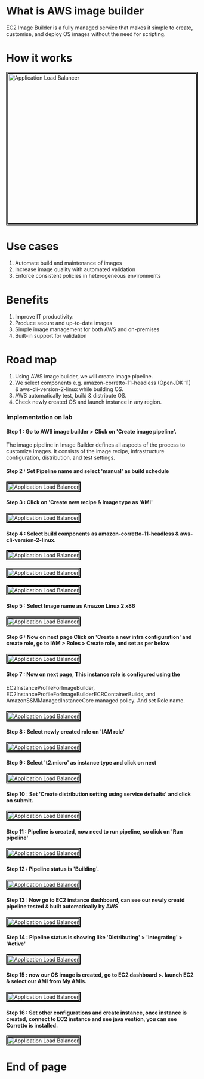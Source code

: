 # What is AWS image builder
EC2 Image Builder is a fully managed service that makes it simple to create, customise, and deploy OS images without the need for scripting.

# How it works

####
<img src="/AWS EC2 Image Builder/Images/AWS Image builder 1.png" width="650px" height="400px" style="border:5px double black;"
     alt="Application Load Balancer"
     style="float: left; margin-right: 6px;" />
####

# Use cases  
1) Automate build and maintenance of images 
2) Increase image quality with automated validation 
3) Enforce consistent policies in heterogeneous environments

# Benefits
1) Improve IT productivity:
2) Produce secure and up-to-date images
3) Simple image management for both AWS and on-premises
4) Built-in support for validation

# Road map
1) Using AWS image builder, we will create image pipeline.
2) We select components e.g. amazon-corretto-11-headless (OpenJDK 11) & aws-cli-version-2-linux while building OS.
3) AWS automatically test, build & distribute OS.
4) Check newly created OS and launch instance in any region.

### Implementation on lab ###

#### Step 1 : Go to AWS image builder > Click on 'Create image pipeline'.
The image pipeline in Image Builder defines all aspects of the process to customize images. It consists of the image recipe, infrastructure configuration, distribution, and test settings.


#### Step 2 : Set Pipeline name and select 'manual' as build schedule
####
<img src="/AWS EC2 Image Builder/Images/AWS Image builder 2.png" width="auto" height="auto" style="border:5px double black;"
     alt="Application Load Balancer"
     style="float: left; margin-right: 6px;" />
####

#### Step 3 : Click on 'Create new recipe & Image type as 'AMI'
####
<img src="/AWS EC2 Image Builder/Images/AWS Image builder 3.png" width="auto" height="auto" style="border:5px double black;"
     alt="Application Load Balancer"
     style="float: left; margin-right: 6px;" />
####

#### Step 4 : Select build components as amazon-corretto-11-headless & aws-cli-version-2-linux.
####
<img src="/AWS EC2 Image Builder/Images/AWS Image builder 4.png" width="auto" height="auto" style="border:5px double black;"
     alt="Application Load Balancer"
     style="float: left; margin-right: 6px;" />
####
####
<img src="/AWS EC2 Image Builder/Images/AWS Image builder 5.png" width="auto" height="auto" style="border:5px double black;"
     alt="Application Load Balancer"
     style="float: left; margin-right: 6px;" />
####
####
<img src="/AWS EC2 Image Builder/Images/AWS Image builder 6.png" width="auto" height="auto" style="border:5px double black;"
     alt="Application Load Balancer"
     style="float: left; margin-right: 6px;" />
####
#### Step 5 : Select Image name as Amazon Linux 2 x86
####
<img src="/AWS EC2 Image Builder/Images/AWS Image builder 7.png" width="auto" height="auto" style="border:5px double black;"
     alt="Application Load Balancer"
     style="float: left; margin-right: 6px;" />
####
#### Step 6 : Now on next page Click on 'Create a new infra configuration' and create role, go to IAM > Roles > Create role, and set as per below
####
<img src="/AWS EC2 Image Builder/Images/AWS Image builder 8.png" width="auto" height="auto" style="border:5px double black;"
     alt="Application Load Balancer"
     style="float: left; margin-right: 6px;" />
####
#### Step 7 : Now on next page, This instance role is configured using the 
EC2InstanceProfileForImageBuilder, 
EC2InstanceProfileForImageBuilderECRContainerBuilds, and 
AmazonSSMManagedInstanceCore managed policy. And set Role name.
####
<img src="/AWS EC2 Image Builder/Images/AWS Image builder 9.png" width="auto" height="auto" style="border:5px double black;"
     alt="Application Load Balancer"
     style="float: left; margin-right: 6px;" />
####

#### Step 8 : Select newly created role on 'IAM role'
####
<img src="/AWS EC2 Image Builder/Images/AWS Image builder 10.png" width="auto" height="auto" style="border:5px double black;"
     alt="Application Load Balancer"
     style="float: left; margin-right: 6px;" />
####
#### Step 9 : Select 't2.micro' as instance type and click on next
####
<img src="/AWS EC2 Image Builder/Images/AWS Image builder 11.png" width="auto" height="auto" style="border:5px double black;"
     alt="Application Load Balancer"
     style="float: left; margin-right: 6px;" />
####
#### Step 10 : Set 'Create distribution setting using service defaults' and click on submit.
####
<img src="/AWS EC2 Image Builder/Images/AWS Image builder 12.png" width="auto" height="auto" style="border:5px double black;"
     alt="Application Load Balancer"
     style="float: left; margin-right: 6px;" />
####

#### Step 11 : Pipeline is created, now need to run pipeline, so click on 'Run pipeline'
####
<img src="/AWS EC2 Image Builder/Images/AWS Image builder 13.png" width="auto" height="auto" style="border:5px double black;"
     alt="Application Load Balancer"
     style="float: left; margin-right: 6px;" />
####

#### Step 12 : Pipeline status is 'Building'.
####
<img src="/AWS EC2 Image Builder/Images/AWS Image builder 14.png" width="auto" height="auto" style="border:5px double black;"
     alt="Application Load Balancer"
     style="float: left; margin-right: 6px;" />
####
#### Step 13 : Now go to EC2 instance dashboard, can see our newly creatd pipeline tested & built automatically by AWS
####
<img src="/AWS EC2 Image Builder/Images/AWS Image builder 15.png" width="auto" height="auto" style="border:5px double black;"
     alt="Application Load Balancer"
     style="float: left; margin-right: 6px;" />
####
#### Step 14 : Pipeline status is showing like 'Distributing' > 'Integrating' > 'Active'
####
<img src="/AWS EC2 Image Builder/Images/AWS Image builder 16.png" width="auto" height="auto" style="border:5px double black;"
     alt="Application Load Balancer"
     style="float: left; margin-right: 6px;" />
####

#### Step 15 : now our OS image is created, go to EC2 dashboard >. launch EC2 & select our AMI from My AMIs.
####
<img src="/AWS EC2 Image Builder/Images/AWS Image builder 18.png" width="auto" height="auto" style="border:5px double black;"
     alt="Application Load Balancer"
     style="float: left; margin-right: 6px;" />
####
#### Step 16 : Set other configurations and create instance, once instance is created, connect to EC2 instance and see java vestion, you can see Corretto is installed.
####
<img src="/AWS EC2 Image Builder/Images/AWS Image builder 19.png" width="auto" height="auto" style="border:5px double black;"
     alt="Application Load Balancer"
     style="float: left; margin-right: 6px;" />
####

# End of page #
